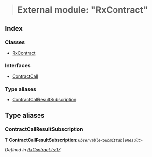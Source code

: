 > # External module: "RxContract"

## Index

### Classes

* [RxContract](../classes/_rxcontract_.rxcontract.md)

### Interfaces

* [ContractCall](../interfaces/_rxcontract_.contractcall.md)

### Type aliases

* [ContractCallResultSubscription](_rxcontract_.md#contractcallresultsubscription)

## Type aliases

###  ContractCallResultSubscription

Ƭ **ContractCallResultSubscription**: *`Observable<SubmittableResult>`*

*Defined in [RxContract.ts:17](https://github.com/polkadot-js/api/blob/b8d8b7e/packages/api-contract/src/RxContract.ts#L17)*